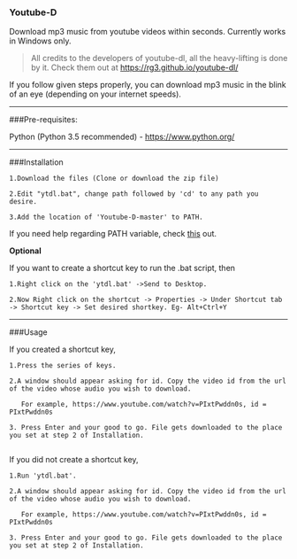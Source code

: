 ### Youtube-D
Download mp3 music from youtube videos within seconds. Currently works in Windows only.

>All credits to the developers of youtube-dl, all the heavy-lifting is done by it. Check them out at https://rg3.github.io/youtube-dl/

If you follow given steps properly, you can download mp3 music in the blink of an eye (depending on your internet speeds).


---
###Pre-requisites:

Python (Python 3.5 recommended) - https://www.python.org/


---
###Installation
```
1.Download the files (Clone or download the zip file)

2.Edit "ytdl.bat", change path followed by 'cd' to any path you desire.

3.Add the location of 'Youtube-D-master' to PATH. 
```
If you need help regarding PATH variable, check [this](https://www.java.com/en/download/help/path.xml) out.

**Optional**


If you want to create a shortcut key to run the .bat script, then
```
1.Right click on the 'ytdl.bat' ->Send to Desktop.

2.Now Right click on the shortcut -> Properties -> Under Shortcut tab -> Shortcut key -> Set desired shortkey. Eg- Alt+Ctrl+Y
```



---
###Usage

If you created a shortcut key,
```
1.Press the series of keys.

2.A window should appear asking for id. Copy the video id from the url of the video whose audio you wish to download. 
  
   For example, https://www.youtube.com/watch?v=PIxtPwddn0s, id = PIxtPwddn0s
   
3. Press Enter and your good to go. File gets downloaded to the place you set at step 2 of Installation.
 
```

If you did not create a shortcut key,
```
1.Run 'ytdl.bat'.

2.A window should appear asking for id. Copy the video id from the url of the video whose audio you wish to download. 
  
   For example, https://www.youtube.com/watch?v=PIxtPwddn0s, id = PIxtPwddn0s

3. Press Enter and your good to go. File gets downloaded to the place you set at step 2 of Installation.
```
